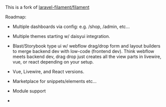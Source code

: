 This is a fork of [laravel-filament/filament](https://github.comlaravel-filament/filament)

Roadmap:

- Multiple dashboards via config: e.g. /shop, /admin, etc...
- Multiple themes starting w/ daisyui integration.
- Blast/Storybook type ui w/ webflow drag/drop form and layout builders to merge backend dev with low-code (frontend dev). Think webflow meets backend dev, drag drop just creates all the view parts in livewire, vue, or react depending on your setup.
- Vue, Livewire, and React versions.
- Marketplace for snippets/elements etc...
- Module support

-
